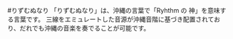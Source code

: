 #りずむぬなり
「りずむぬなり」は、沖縄の言葉で「Ryhthm の 神」を意味する言葉です。
三線をエミュレートした音源が沖縄音階に基づき配置されており、だれでも沖縄の音楽を奏でることが可能です。



